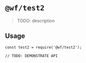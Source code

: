 # `@wf/test2`

> TODO: description

## Usage

```
const test2 = require('@wf/test2');

// TODO: DEMONSTRATE API
```
